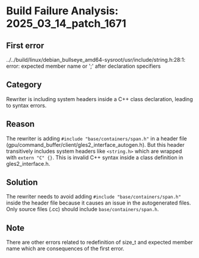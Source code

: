 # Build Failure Analysis: 2025_03_14_patch_1671

## First error

../../build/linux/debian_bullseye_amd64-sysroot/usr/include/string.h:28:1: error: expected member name or ';' after declaration specifiers

## Category
Rewriter is including system headers inside a C++ class declaration, leading to syntax errors.

## Reason
The rewriter is adding `#include "base/containers/span.h"` in a header file (gpu/command_buffer/client/gles2_interface_autogen.h). But this header transitively includes system headers like `<string.h>` which are wrapped with `extern "C" {}`. This is invalid C++ syntax inside a class definition in gles2_interface.h.

## Solution
The rewriter needs to avoid adding `#include "base/containers/span.h"` inside the header file because it causes an issue in the autogenerated files. Only source files (.cc) should include `base/containers/span.h`.

## Note
There are other errors related to redefinition of size_t and expected member name which are consequences of the first error.